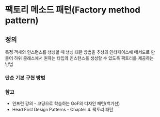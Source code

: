 # 팩토리 메소드 패턴(Factory method pattern) 

## 정의

특정 객체의 인스턴스를 생성할 때 생성 대한 방법을 추상의 인터페이스에 메서드로 만들어 하위 클래스에서 원하는 타입의 인스턴스를 생성할 수 있도록 팩토리를 제공하는 방법


### 단순 기본 구현 방법



### 참고

- 인프런 강의 - 코딩으로 학습하는 GoF의 디자인 패턴(백기선)
- Head First Design Patterns - Chapter 4. 팩토리 패턴


